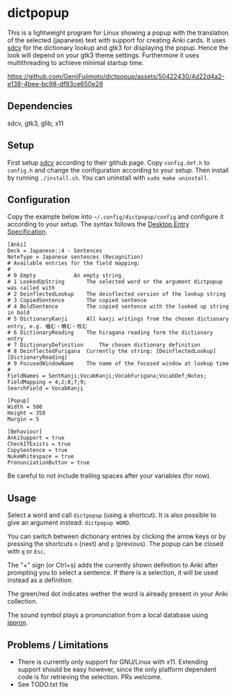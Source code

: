 # dictpopup

This is a lightweight program for Linux showing a popup with the translation of the selected (japanese) text with support for creating Anki cards. 
It uses [sdcv](https://github.com/Dushistov/sdcv) for the dictionary lookup and gtk3 for displaying the popup.
Hence the look will depend on your gtk3 theme settings.
Furthermore it uses multithreading to achieve minimal startup time.

https://github.com/GenjiFujimoto/dictpopup/assets/50422430/4d22d4a2-e138-4bee-bc98-df93ce650e28

## Dependencies
sdcv, gtk3, glib, x11

## Setup
First setup [sdcv](https://github.com/Dushistov/sdcv) according to their github page. Copy `config.def.h` to `config.h` and change the configuration according to your setup.
Then install by running `./install.sh`. You can uninstall with `sudo make uninstall`.

## Configuration
Copy the example below into `~/.config/dictpopup/config` and configure it according to your setup. 
The syntax follows the [Desktop Entry Specification](http://freedesktop.org/Standards/desktop-entry-spec).
```
[Anki]
Deck = Japanese::4 - Sentences
NoteType = Japanese sentences (Recognition)
# Available entries for the field mapping:
#
# 0	Empty			 An empty string.
# 1	LookedUpString		 The selected word or the argument dictpopup was called with
# 2	DeinflectedLookup	 The deinflected version of the lookup string
# 3	CopiedSentence		 The copied sentence
# 4	BoldSentence		 The copied sentence with the looked up string in bold
# 5	DictionaryKanji		 All kanji writings from the chosen dictionary entry, e.g. 嚙む・嚼む・咬む
# 6	DictionaryReading	 The hiragana reading form the dictionary entry
# 7	DictionaryDefinition	 The chosen dictionary definition
# 8	DeinflectedFurigana	 Currently the string: [DeinflectedLookup][DictionaryReading]
# 9	FocusedWindowName	 The name of the focused window at lookup time
#
FieldNames = SentKanji;VocabKanji;VocabFurigana;VocabDef;Notes;
FieldMapping = 4;2;8;7;9;
SearchField = VocabKanji

[Popup]
Width = 500
Height = 350
Margin = 5

[Behaviour]
AnkiSupport = true
CheckIfExists = true
CopySentence = true
NukeWhitespace = true
PronunciationButton = true
```
Be careful to not include trailing spaces after your variables (for now).

## Usage
Select a word and call `dictpopup` (using a shortcut). It is also possible to give an argument instead: `dictpopup WORD`.

You can switch between dictionary entries by clicking the arrow keys or by pressing the shortcuts `n` (next) and `p` (previous).
The popup can be closed with `q` or `Esc`.

The "+" sign (or Ctrl+s) adds the currently shown definition to Anki after prompting you to select a sentence.
If there is a selection, it will be used instead as a definition.

The green/red dot indicates wether the word is already present in your Anki collection.

The sound symbol plays a pronunciation from a local database using [jppron](https://github.com/GenjiFujimoto/jppron).

## Problems / Limitations
* There is currently only support for GNU/Linux with x11. Extending support should be easy however, since the only platform dependent code is for retrieving the selection. PRs welcome.
* See TODO.txt file

